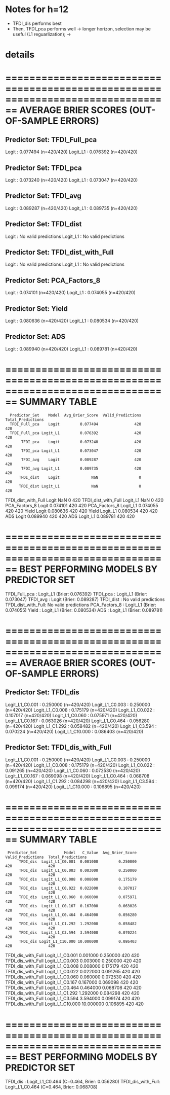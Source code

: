# Notes for h=12

- TFDI_dis performs best
- Then, TFDI_pca performs well
  -> longer horizon, selection may be useful (L1 reguarlization);
  -> 

# details
================================================================================
AVERAGE BRIER SCORES (OUT-OF-SAMPLE ERRORS)
================================================================================

Predictor Set: TFDI_Full_pca
--------------------------------------------------
  Logit          : 0.077494 (n=420/420)
  Logit_L1       : 0.076392 (n=420/420)

Predictor Set: TFDI_pca
--------------------------------------------------
  Logit          : 0.073240 (n=420/420)
  Logit_L1       : 0.073047 (n=420/420)

Predictor Set: TFDI_avg
--------------------------------------------------
  Logit          : 0.089287 (n=420/420)
  Logit_L1       : 0.089735 (n=420/420)

Predictor Set: TFDI_dist
--------------------------------------------------
  Logit          : No valid predictions
  Logit_L1       : No valid predictions

Predictor Set: TFDI_dist_with_Full
--------------------------------------------------
  Logit          : No valid predictions
  Logit_L1       : No valid predictions

Predictor Set: PCA_Factors_8
--------------------------------------------------
  Logit          : 0.074101 (n=420/420)
  Logit_L1       : 0.074055 (n=420/420)

Predictor Set: Yield
--------------------------------------------------
  Logit          : 0.080636 (n=420/420)
  Logit_L1       : 0.080534 (n=420/420)

Predictor Set: ADS
--------------------------------------------------
  Logit          : 0.089940 (n=420/420)
  Logit_L1       : 0.089781 (n=420/420)

================================================================================
SUMMARY TABLE
================================================================================
      Predictor_Set    Model  Avg_Brier_Score  Valid_Predictions  Total_Predictions
      TFDI_Full_pca    Logit         0.077494                420                420
      TFDI_Full_pca Logit_L1         0.076392                420                420
           TFDI_pca    Logit         0.073240                420                420
           TFDI_pca Logit_L1         0.073047                420                420
           TFDI_avg    Logit         0.089287                420                420
           TFDI_avg Logit_L1         0.089735                420                420
          TFDI_dist    Logit              NaN                  0                420
          TFDI_dist Logit_L1              NaN                  0                420
TFDI_dist_with_Full    Logit              NaN                  0                420
TFDI_dist_with_Full Logit_L1              NaN                  0                420
      PCA_Factors_8    Logit         0.074101                420                420
      PCA_Factors_8 Logit_L1         0.074055                420                420
              Yield    Logit         0.080636                420                420
              Yield Logit_L1         0.080534                420                420
                ADS    Logit         0.089940                420                420
                ADS Logit_L1         0.089781                420                420

================================================================================
BEST PERFORMING MODELS BY PREDICTOR SET
================================================================================
TFDI_Full_pca  : Logit_L1        (Brier: 0.076392)
TFDI_pca       : Logit_L1        (Brier: 0.073047)
TFDI_avg       : Logit           (Brier: 0.089287)
TFDI_dist      : No valid predictions
TFDI_dist_with_Full: No valid predictions
PCA_Factors_8  : Logit_L1        (Brier: 0.074055)
Yield          : Logit_L1        (Brier: 0.080534)
ADS            : Logit_L1        (Brier: 0.089781)

================================================================================
AVERAGE BRIER SCORES (OUT-OF-SAMPLE ERRORS)
================================================================================

Predictor Set: TFDI_dis
--------------------------------------------------
  Logit_L1_C0.001     : 0.250000 (n=420/420)
  Logit_L1_C0.003     : 0.250000 (n=420/420)
  Logit_L1_C0.008     : 0.175179 (n=420/420)
  Logit_L1_C0.022     : 0.107017 (n=420/420)
  Logit_L1_C0.060     : 0.075971 (n=420/420)
  Logit_L1_C0.167     : 0.063026 (n=420/420)
  Logit_L1_C0.464     : 0.056280 (n=420/420)
  Logit_L1_C1.292     : 0.058482 (n=420/420)
  Logit_L1_C3.594     : 0.070224 (n=420/420)
  Logit_L1_C10.000    : 0.086403 (n=420/420)

Predictor Set: TFDI_dis_with_Full
--------------------------------------------------
  Logit_L1_C0.001     : 0.250000 (n=420/420)
  Logit_L1_C0.003     : 0.250000 (n=420/420)
  Logit_L1_C0.008     : 0.175179 (n=420/420)
  Logit_L1_C0.022     : 0.091265 (n=420/420)
  Logit_L1_C0.060     : 0.072530 (n=420/420)
  Logit_L1_C0.167     : 0.069098 (n=420/420)
  Logit_L1_C0.464     : 0.068708 (n=420/420)
  Logit_L1_C1.292     : 0.084298 (n=420/420)
  Logit_L1_C3.594     : 0.099174 (n=420/420)
  Logit_L1_C10.000    : 0.106895 (n=420/420)

================================================================================
SUMMARY TABLE
================================================================================
     Predictor_Set            Model   C_Value  Avg_Brier_Score  Valid_Predictions  Total_Predictions
          TFDI_dis  Logit_L1_C0.001  0.001000         0.250000                420                420
          TFDI_dis  Logit_L1_C0.003  0.003000         0.250000                420                420
          TFDI_dis  Logit_L1_C0.008  0.008000         0.175179                420                420
          TFDI_dis  Logit_L1_C0.022  0.022000         0.107017                420                420
          TFDI_dis  Logit_L1_C0.060  0.060000         0.075971                420                420
          TFDI_dis  Logit_L1_C0.167  0.167000         0.063026                420                420
          TFDI_dis  Logit_L1_C0.464  0.464000         0.056280                420                420
          TFDI_dis  Logit_L1_C1.292  1.292000         0.058482                420                420
          TFDI_dis  Logit_L1_C3.594  3.594000         0.070224                420                420
          TFDI_dis Logit_L1_C10.000 10.000000         0.086403                420                420
TFDI_dis_with_Full  Logit_L1_C0.001  0.001000         0.250000                420                420
TFDI_dis_with_Full  Logit_L1_C0.003  0.003000         0.250000                420                420
TFDI_dis_with_Full  Logit_L1_C0.008  0.008000         0.175179                420                420
TFDI_dis_with_Full  Logit_L1_C0.022  0.022000         0.091265                420                420
TFDI_dis_with_Full  Logit_L1_C0.060  0.060000         0.072530                420                420
TFDI_dis_with_Full  Logit_L1_C0.167  0.167000         0.069098                420                420
TFDI_dis_with_Full  Logit_L1_C0.464  0.464000         0.068708                420                420
TFDI_dis_with_Full  Logit_L1_C1.292  1.292000         0.084298                420                420
TFDI_dis_with_Full  Logit_L1_C3.594  3.594000         0.099174                420                420
TFDI_dis_with_Full Logit_L1_C10.000 10.000000         0.106895                420                420

================================================================================
BEST PERFORMING MODELS BY PREDICTOR SET
================================================================================
TFDI_dis       : Logit_L1_C0.464      (C=0.464, Brier: 0.056280)
TFDI_dis_with_Full: Logit_L1_C0.464      (C=0.464, Brier: 0.068708)
